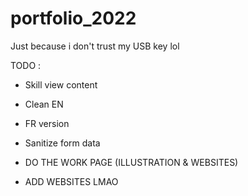 # portfolio_2022
Just because i don't trust my USB key lol

TODO :
- Skill view content
- Clean EN
- FR version
- Sanitize form data

- DO THE WORK PAGE (ILLUSTRATION & WEBSITES)
- ADD WEBSITES LMAO